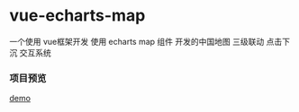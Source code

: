 # vue-echarts-map
一个使用 vue框架开发 使用 echarts map 组件 开发的中国地图 三级联动 点击下沉 交互系统
### 项目预览 
[demo](https://xieliuduo.github.io/mapjson/#/login)

